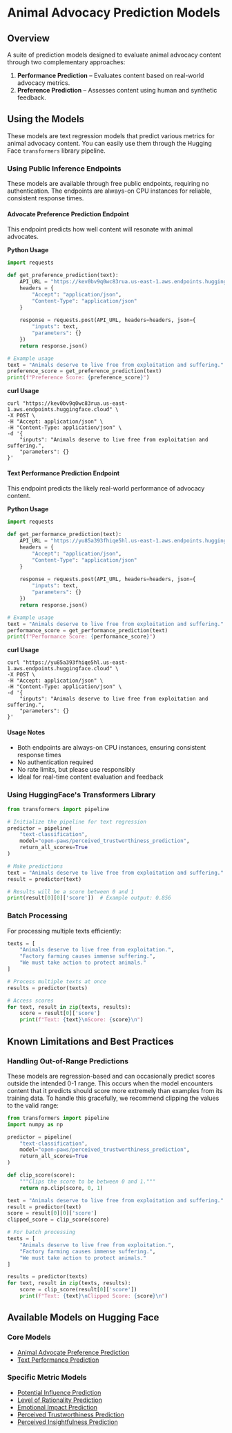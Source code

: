 # Animal Advocacy Prediction Models

## Overview
A suite of prediction models designed to evaluate animal advocacy content through two complementary approaches:

1. **Performance Prediction** – Evaluates content based on real-world advocacy metrics.
2. **Preference Prediction** – Assesses content using human and synthetic feedback.

## Using the Models 

These models are text regression models that predict various metrics for animal advocacy content. You can easily use them through the Hugging Face `transformers` library pipeline.

### Using Public Inference Endpoints

These models are available through free public endpoints, requiring no authentication. The endpoints are always-on CPU instances for reliable, consistent response times.

#### Advocate Preference Prediction Endpoint

This endpoint predicts how well content will resonate with animal advocates.

**Python Usage**
```python
import requests

def get_preference_prediction(text):
    API_URL = "https://kev0bv9q0wc83rua.us-east-1.aws.endpoints.huggingface.cloud"
    headers = {
        "Accept": "application/json",
        "Content-Type": "application/json"
    }
    
    response = requests.post(API_URL, headers=headers, json={
        "inputs": text,
        "parameters": {}
    })
    return response.json()

# Example usage
text = "Animals deserve to live free from exploitation and suffering."
preference_score = get_preference_prediction(text)
print(f"Preference Score: {preference_score}")
```
**curl Usage**

```
curl "https://kev0bv9q0wc83rua.us-east-1.aws.endpoints.huggingface.cloud" \
-X POST \
-H "Accept: application/json" \
-H "Content-Type: application/json" \
-d '{
    "inputs": "Animals deserve to live free from exploitation and suffering.",
    "parameters": {}
}'
```

#### Text Performance Prediction Endpoint

This endpoint predicts the likely real-world performance of advocacy content.

**Python Usage**
```python
import requests

def get_performance_prediction(text):
    API_URL = "https://yu85a393fhiqe5hl.us-east-1.aws.endpoints.huggingface.cloud"
    headers = {
        "Accept": "application/json",
        "Content-Type": "application/json"
    }
    
    response = requests.post(API_URL, headers=headers, json={
        "inputs": text,
        "parameters": {}
    })
    return response.json()

# Example usage
text = "Animals deserve to live free from exploitation and suffering."
performance_score = get_performance_prediction(text)
print(f"Performance Score: {performance_score}")
```

**curl Usage**

```
curl "https://yu85a393fhiqe5hl.us-east-1.aws.endpoints.huggingface.cloud" \
-X POST \
-H "Accept: application/json" \
-H "Content-Type: application/json" \
-d '{
    "inputs": "Animals deserve to live free from exploitation and suffering.",
    "parameters": {}
}'
```

#### Usage Notes

- Both endpoints are always-on CPU instances, ensuring consistent response times
- No authentication required
- No rate limits, but please use responsibly
- Ideal for real-time content evaluation and feedback

### Using HuggingFace's Transformers Library

```python
from transformers import pipeline

# Initialize the pipeline for text regression
predictor = pipeline(
    "text-classification",
    model="open-paws/perceived_trustworthiness_prediction",
    return_all_scores=True
)

# Make predictions
text = "Animals deserve to live free from exploitation and suffering."
result = predictor(text)

# Results will be a score between 0 and 1
print(result[0][0]['score'])  # Example output: 0.856
```

### Batch Processing

For processing multiple texts efficiently:

```python
texts = [
    "Animals deserve to live free from exploitation.",
    "Factory farming causes immense suffering.",
    "We must take action to protect animals."
]

# Process multiple texts at once
results = predictor(texts)

# Access scores
for text, result in zip(texts, results):
    score = result[0]['score']
    print(f"Text: {text}\nScore: {score}\n")
```

## Known Limitations and Best Practices

### Handling Out-of-Range Predictions

These models are regression-based and can occasionally predict scores outside the intended 0-1 range. This occurs when the model encounters content that it predicts should score more extremely than examples from its training data. To handle this gracefully, we recommend clipping the values to the valid range:

```python
from transformers import pipeline
import numpy as np

predictor = pipeline(
    "text-classification",
    model="open-paws/perceived_trustworthiness_prediction",
    return_all_scores=True
)

def clip_score(score):
    """Clips the score to be between 0 and 1."""
    return np.clip(score, 0, 1)

text = "Animals deserve to live free from exploitation and suffering."
result = predictor(text)
score = result[0][0]['score']
clipped_score = clip_score(score)

# For batch processing
texts = [
    "Animals deserve to live free from exploitation.",
    "Factory farming causes immense suffering.",
    "We must take action to protect animals."
]

results = predictor(texts)
for text, result in zip(texts, results):
    score = clip_score(result[0]['score'])
    print(f"Text: {text}\nClipped Score: {score}\n")
```

## Available Models on Hugging Face

### Core Models
- [Animal Advocate Preference Prediction](https://huggingface.co/open-paws/animal_advocate_preference_prediction)
- [Text Performance Prediction](https://huggingface.co/open-paws/text_performance_prediction)

### Specific Metric Models
- [Potential Influence Prediction](https://huggingface.co/open-paws/potential_influence_prediction)
- [Level of Rationality Prediction](https://huggingface.co/open-paws/level_of_rationality_prediction)
- [Emotional Impact Prediction](https://huggingface.co/open-paws/emotional_impact_prediction)
- [Perceived Trustworthiness Prediction](https://huggingface.co/open-paws/perceived_trustworthiness_prediction)
- [Perceived Insightfulness Prediction](https://huggingface.co/open-paws/perceived_insightfulness_prediction)
